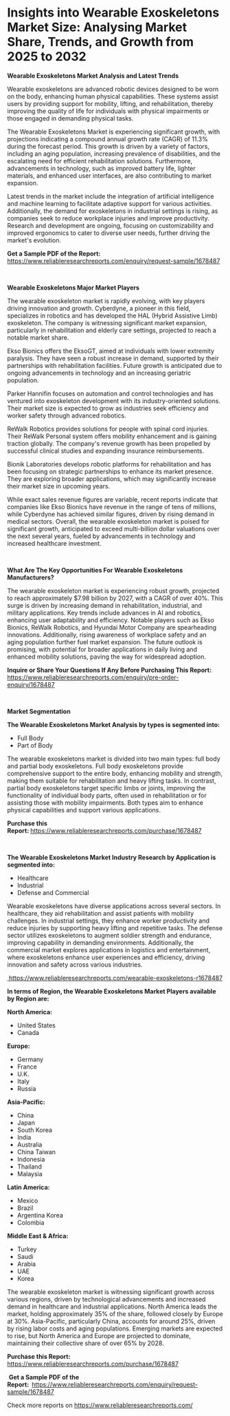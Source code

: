 <p><h1>Insights into Wearable Exoskeletons Market Size: Analysing Market Share, Trends, and Growth from 2025 to 2032</h1></p><p><strong>Wearable Exoskeletons Market Analysis and Latest Trends</strong></p>
<p><p>Wearable exoskeletons are advanced robotic devices designed to be worn on the body, enhancing human physical capabilities. These systems assist users by providing support for mobility, lifting, and rehabilitation, thereby improving the quality of life for individuals with physical impairments or those engaged in demanding physical tasks.</p><p>The Wearable Exoskeletons Market is experiencing significant growth, with projections indicating a compound annual growth rate (CAGR) of 11.3% during the forecast period. This growth is driven by a variety of factors, including an aging population, increasing prevalence of disabilities, and the escalating need for efficient rehabilitation solutions. Furthermore, advancements in technology, such as improved battery life, lighter materials, and enhanced user interfaces, are also contributing to market expansion.</p><p>Latest trends in the market include the integration of artificial intelligence and machine learning to facilitate adaptive support for various activities. Additionally, the demand for exoskeletons in industrial settings is rising, as companies seek to reduce workplace injuries and improve productivity. Research and development are ongoing, focusing on customizability and improved ergonomics to cater to diverse user needs, further driving the market's evolution.</p></p>
<p><strong>Get a Sample PDF of the Report:&nbsp;</strong> <a href="https://www.reliableresearchreports.com/enquiry/request-sample/1678487?utm_campaign=3349&utm_medium=2&utm_source=Github&utm_content=ia&utm_term=24032025&utm_id=wearable-exoskeletons">https://www.reliableresearchreports.com/enquiry/request-sample/1678487</a></p>
<p>&nbsp;</p>
<p><strong>Wearable Exoskeletons Major Market Players</strong></p>
<p><p>The wearable exoskeleton market is rapidly evolving, with key players driving innovation and growth. Cyberdyne, a pioneer in this field, specializes in robotics and has developed the HAL (Hybrid Assistive Limb) exoskeleton. The company is witnessing significant market expansion, particularly in rehabilitation and elderly care settings, projected to reach a notable market share.</p><p>Ekso Bionics offers the EksoGT, aimed at individuals with lower extremity paralysis. They have seen a robust increase in demand, supported by their partnerships with rehabilitation facilities. Future growth is anticipated due to ongoing advancements in technology and an increasing geriatric population.</p><p>Parker Hannifin focuses on automation and control technologies and has ventured into exoskeleton development with its industry-oriented solutions. Their market size is expected to grow as industries seek efficiency and worker safety through advanced robotics.</p><p>ReWalk Robotics provides solutions for people with spinal cord injuries. Their ReWalk Personal system offers mobility enhancement and is gaining traction globally. The company's revenue growth has been propelled by successful clinical studies and expanding insurance reimbursements.</p><p>Bionik Laboratories develops robotic platforms for rehabilitation and has been focusing on strategic partnerships to enhance its market presence. They are exploring broader applications, which may significantly increase their market size in upcoming years.</p><p>While exact sales revenue figures are variable, recent reports indicate that companies like Ekso Bionics have revenue in the range of tens of millions, while Cyberdyne has achieved similar figures, driven by rising demand in medical sectors. Overall, the wearable exoskeleton market is poised for significant growth, anticipated to exceed multi-billion dollar valuations over the next several years, fueled by advancements in technology and increased healthcare investment.</p></p>
<p>&nbsp;</p>
<p><strong>What Are The Key Opportunities For Wearable Exoskeletons Manufacturers?</strong></p>
<p><p>The wearable exoskeleton market is experiencing robust growth, projected to reach approximately $7.98 billion by 2027, with a CAGR of over 40%. This surge is driven by increasing demand in rehabilitation, industrial, and military applications. Key trends include advances in AI and robotics, enhancing user adaptability and efficiency. Notable players such as Ekso Bionics, ReWalk Robotics, and Hyundai Motor Company are spearheading innovations. Additionally, rising awareness of workplace safety and an aging population further fuel market expansion. The future outlook is promising, with potential for broader applications in daily living and enhanced mobility solutions, paving the way for widespread adoption.</p></p>
<p><strong>Inquire or Share Your Questions If Any Before Purchasing This Report:</strong> <a href="https://www.reliableresearchreports.com/enquiry/pre-order-enquiry/1678487?utm_campaign=3349&utm_medium=2&utm_source=Github&utm_content=ia&utm_term=24032025&utm_id=wearable-exoskeletons">https://www.reliableresearchreports.com/enquiry/pre-order-enquiry/1678487</a></p>
<p>&nbsp;</p>
<p><strong>Market Segmentation</strong></p>
<p><strong>The Wearable Exoskeletons Market Analysis by types is segmented into:</strong></p>
<p><ul><li>Full Body</li><li>Part of Body</li></ul></p>
<p><p>The wearable exoskeletons market is divided into two main types: full body and partial body exoskeletons. Full body exoskeletons provide comprehensive support to the entire body, enhancing mobility and strength, making them suitable for rehabilitation and heavy lifting tasks. In contrast, partial body exoskeletons target specific limbs or joints, improving the functionality of individual body parts, often used in rehabilitation or for assisting those with mobility impairments. Both types aim to enhance physical capabilities and support various applications.</p></p>
<p><strong>Purchase this Report:&nbsp;</strong><a href="https://www.reliableresearchreports.com/purchase/1678487?utm_campaign=3349&utm_medium=2&utm_source=Github&utm_content=ia&utm_term=24032025&utm_id=wearable-exoskeletons">https://www.reliableresearchreports.com/purchase/1678487</a></p>
<p>&nbsp;</p>
<p><strong>The Wearable Exoskeletons Market Industry Research by Application is segmented into:</strong></p>
<p><ul><li>Healthcare</li><li>Industrial</li><li>Defense and Commercial</li></ul></p>
<p><p>Wearable exoskeletons have diverse applications across several sectors. In healthcare, they aid rehabilitation and assist patients with mobility challenges. In industrial settings, they enhance worker productivity and reduce injuries by supporting heavy lifting and repetitive tasks. The defense sector utilizes exoskeletons to augment soldier strength and endurance, improving capability in demanding environments. Additionally, the commercial market explores applications in logistics and entertainment, where exoskeletons enhance user experiences and efficiency, driving innovation and safety across various industries.</p></p>
<p><a href="https://www.reliableresearchreports.com/wearable-exoskeletons-r1678487?utm_campaign=3349&utm_medium=2&utm_source=Github&utm_content=ia&utm_term=24032025&utm_id=wearable-exoskeletons">&nbsp;https://www.reliableresearchreports.com/wearable-exoskeletons-r1678487</a></p>
<p><strong>In terms of Region, the Wearable Exoskeletons Market Players available by Region are:</strong></p>
<p>
    <p> <strong> North America: </strong>
        <ul>
            <li>United States</li>
            <li>Canada</li>
        </ul>
        </p> 
    <p> <strong> Europe: </strong>
        <ul>
            <li>Germany</li>
            <li>France</li>
            <li>U.K.</li>
            <li>Italy</li>
            <li>Russia</li>
        </ul>
        </p> 
    <p> <strong> Asia-Pacific: </strong>
        <ul>
            <li>China</li>
            <li>Japan</li>
            <li>South Korea</li>
            <li>India</li>
            <li>Australia</li>
            <li>China Taiwan</li>
            <li>Indonesia</li>
            <li>Thailand</li>
            <li>Malaysia</li>
        </ul>
        </p> 
    <p> <strong> Latin America: </strong>
        <ul>
            <li>Mexico</li>
            <li>Brazil</li>
            <li>Argentina Korea</li>
            <li>Colombia</li>
        </ul>
        </p> 
    <p> <strong> Middle East & Africa: </strong>
        <ul>
            <li>Turkey</li>
            <li>Saudi</li>
            <li>Arabia</li>
            <li>UAE</li>
            <li>Korea</li>
        </ul>
    </p>
    </p>
<p><p>The wearable exoskeleton market is witnessing significant growth across various regions, driven by technological advancements and increased demand in healthcare and industrial applications. North America leads the market, holding approximately 35% of the share, followed closely by Europe at 30%. Asia-Pacific, particularly China, accounts for around 25%, driven by rising labor costs and aging populations. Emerging markets are expected to rise, but North America and Europe are projected to dominate, maintaining their collective share of over 65% by 2028.</p></p>
<p><strong>Purchase this Report: </strong><a href="https://www.reliableresearchreports.com/purchase/1678487?utm_campaign=3349&utm_medium=2&utm_source=Github&utm_content=ia&utm_term=24032025&utm_id=wearable-exoskeletons">https://www.reliableresearchreports.com/purchase/1678487</a></p>
<p>&nbsp;<strong>Get a Sample PDF of the Report:&nbsp;&nbsp;</strong><a href="https://www.reliableresearchreports.com/enquiry/request-sample/1678487?utm_campaign=3349&utm_medium=2&utm_source=Github&utm_content=ia&utm_term=24032025&utm_id=wearable-exoskeletons">https://www.reliableresearchreports.com/enquiry/request-sample/1678487</a></p>
<p><strong></strong></p>
<p>Check more reports on <a href="https://www.reliableresearchreports.com/?utm_campaign=3349&utm_medium=2&utm_source=Github&utm_content=ia&utm_term=24032025&utm_id=wearable-exoskeletons">https://www.reliableresearchreports.com/</a></p>